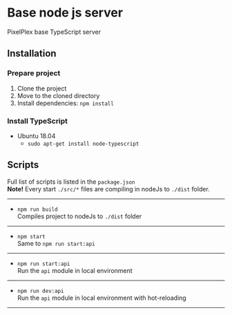 # Base node js server

PixelPlex base TypeScript server

## Installation
### Prepare project
1. Clone the project
2. Move to the cloned directory
3. Install dependencies: `npm install`
### Install TypeScript
* Ubuntu 18.04
   * `sudo apt-get install node-typescript`



## Scripts
Full list of scripts is listed in the `package.json`  
**Note!** Every start `./src/*` files are compiling in nodeJs to `./dist` folder.

---
* `npm run build`  
Compiles project to nodeJs to `./dist` folder
---
* `npm start`  
Same to `npm run start:api`
---
* `npm run start:api`  
Run the `api` module in local environment
---
* `npm run dev:api`  
Run the `api` module in local environment with hot-reloading
---
